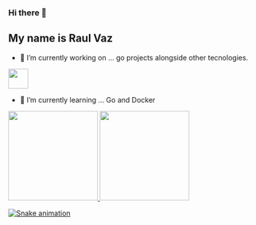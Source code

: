 ### Hi there 👋
 ## My name is Raul Vaz
<!--
**raul-v-lima/raul-v-lima** is a ✨ _special_ ✨ repository because its `README.md` (this file) appears on your GitHub profile.

Here are some ideas to get you started:
-->
- 🔭 I’m currently working on ... go projects alongside other tecnologies. 

<img src="https://cdn.jsdelivr.net/gh/devicons/devicon/icons/go/go-original-wordmark.svg" width="40" height="40" />
          
- 🌱 I’m currently learning ... Go and Docker  



<div>
<a href="https://github.com/raul-v-lima">
<img height="180em" src="https://github-readme-stats.vercel.app/api/top-langs/?username=raul-v-lima&layout=compact&langs_count=7&theme=dracula"/>
<img height="180em" src="https://github-readme-stats.vercel.app/api?username=raul-v-lima&show_icons=true&theme=dracula&include_all_commits=true&count_private=true"/>
</div>

 ![Snake animation](https://github.com/raul-v-lima/raul-v-lima/blob/output/github-contribution-grid-snake.svg)
